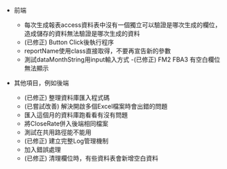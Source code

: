 - 前端
    - 每次生成報表access資料表中沒有一個獨立可以驗證是哪次生成的欄位，造成儲存的資料無法驗證是哪次生成的資料
    - (已修正) Button Click後執行程序
    - reportName使用class直接取得，不要再宣告新的參數
    - 測試dataMonthString用input輸入方式
    -(已修正) FM2 FBA3 有空白欄位無法顯示 


- 其他項目，例如後端
    - (已修正) 整理資料庫匯入程式碼
    - (已嘗試改善) 解決開啟多個Excel檔案時會出錯的問題
    - 匯入這個月的資料庫跑看看有沒有問題
    - 將CloseRate併入後端相同檔案
    - 測試在共用路徑能不能用
    - (已修正) 建立完整Log管理機制
    - 加入錯誤處理
    - (已修正) 清理欄位時，有些資料表會新增空白資料
